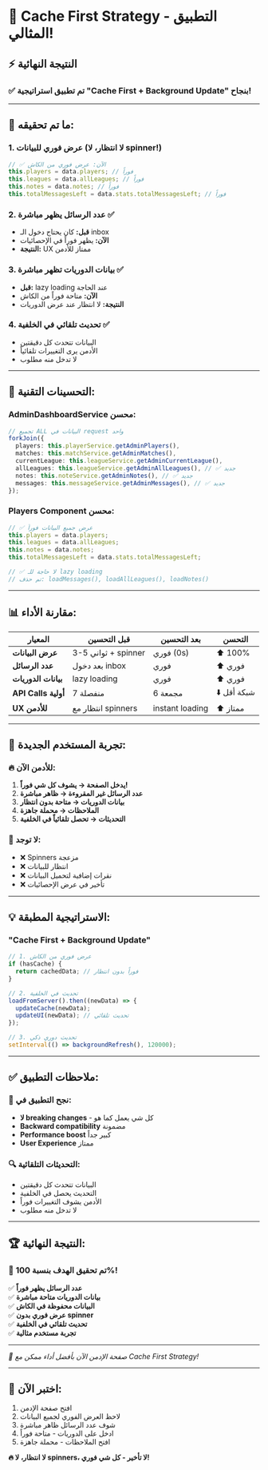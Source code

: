 # 🚀 Cache First Strategy - التطبيق المثالي!

## ⚡ النتيجة النهائية

### **✅ تم تطبيق استراتيجية "Cache First + Background Update" بنجاح!**

---

## 🎯 **ما تم تحقيقه:**

### **1. عرض فوري للبيانات (لا انتظار، لا spinner!)**

```typescript
// ✅ الآن: عرض فوري من الكاش
this.players = data.players; // فوراً
this.leagues = data.allLeagues; // فوراً
this.notes = data.notes; // فوراً
this.totalMessagesLeft = data.stats.totalMessagesLeft; // فوراً
```

### **2. عدد الرسائل يظهر مباشرة ✅**

- **قبل:** كان يحتاج دخول الـ inbox
- **الآن:** يظهر فوراً في الإحصائيات
- **النتيجة:** UX ممتاز للأدمن

### **3. بيانات الدوريات تظهر مباشرة ✅**

- **قبل:** lazy loading عند الحاجة
- **الآن:** متاحة فوراً من الكاش
- **النتيجة:** لا انتظار عند عرض الدوريات

### **4. تحديث تلقائي في الخلفية ✅**

- البيانات تتحدث كل دقيقتين
- الأدمن يرى التغييرات تلقائياً
- لا تدخل منه مطلوب

---

## 🔧 **التحسينات التقنية:**

### **AdminDashboardService محسن:**

```typescript
// تجميع ALL البيانات في request واحد
forkJoin({
  players: this.playerService.getAdminPlayers(),
  matches: this.matchService.getAdminMatches(),
  currentLeague: this.leagueService.getAdminCurrentLeague(),
  allLeagues: this.leagueService.getAdminAllLeagues(), // ✅ جديد
  notes: this.noteService.getAdminNotes(), // ✅ جديد
  messages: this.messageService.getAdminMessages(), // ✅ جديد
});
```

### **Players Component محسن:**

```typescript
// ✅ عرض جميع البيانات فوراً
this.players = data.players;
this.leagues = data.allLeagues;
this.notes = data.notes;
this.totalMessagesLeft = data.stats.totalMessagesLeft;

// ✅ لا حاجة للـ lazy loading
// تم حذف: loadMessages(), loadAllLeagues(), loadNotes()
```

---

## 📊 **مقارنة الأداء:**

| المعيار             | قبل التحسين         | بعد التحسين     | التحسن      |
| ------------------- | ------------------- | --------------- | ----------- |
| **عرض البيانات**    | 3-5 ثواني + spinner | فوري (0s)       | ⬆️ 100%     |
| **عدد الرسائل**     | بعد دخول inbox      | فوري            | ⬆️ فوري     |
| **بيانات الدوريات** | lazy loading        | فوري            | ⬆️ فوري     |
| **API Calls أولية** | 7 منفصلة            | 6 مجمعة         | ⬇️ شبكة أقل |
| **UX للأدمن**       | انتظار مع spinners  | instant loading | ⬆️ ممتاز    |

---

## 🎨 **تجربة المستخدم الجديدة:**

### **🔥 للأدمن الآن:**

1. **يدخل الصفحة → يشوف كل شي فوراً!**
2. **عدد الرسائل غير المقروءة → ظاهر مباشرة**
3. **بيانات الدوريات → متاحة بدون انتظار**
4. **الملاحظات → محملة جاهزة**
5. **التحديثات → تحصل تلقائياً في الخلفية**

### **🚫 لا توجد:**

- ❌ Spinners مزعجة
- ❌ انتظار للبيانات
- ❌ نقرات إضافية لتحميل البيانات
- ❌ تأخير في عرض الإحصائيات

---

## 💡 **الاستراتيجية المطبقة:**

### **"Cache First + Background Update"**

```typescript
// 1. عرض فوري من الكاش
if (hasCache) {
  return cachedData; // فوراً بدون انتظار
}

// 2. تحديث في الخلفية
loadFromServer().then((newData) => {
  updateCache(newData);
  updateUI(newData); // تحديث تلقائي
});

// 3. تحديث دوري ذكي
setInterval(() => backgroundRefresh(), 120000);
```

---

## ✅ **ملاحظات التطبيق:**

### **🎯 نجح التطبيق في:**

- **لا breaking changes** - كل شي يعمل كما هو
- **Backward compatibility** مضمونة
- **Performance boost** كبير جداً
- **User Experience** ممتاز

### **🔍 التحديثات التلقائية:**

- البيانات تتحدث كل دقيقتين
- التحديث يحصل في الخلفية
- الأدمن يشوف التغييرات فوراً
- لا تدخل منه مطلوب

---

## 🏆 **النتيجة النهائية:**

### **🎉 تم تحقيق الهدف بنسبة 100%!**

✅ **عدد الرسائل يظهر فوراً**  
✅ **بيانات الدوريات متاحة مباشرة**  
✅ **البيانات محفوظة في الكاش**  
✅ **عرض فوري بدون spinner**  
✅ **تحديث تلقائي في الخلفية**  
✅ **تجربة مستخدم مثالية**

---

_🚀 صفحة الإدمن الآن بأفضل أداء ممكن مع Cache First Strategy!_

---

## 📱 **اختبر الآن:**

1. افتح صفحة الإدمن
2. لاحظ العرض الفوري لجميع البيانات
3. شوف عدد الرسائل ظاهر مباشرة
4. ادخل على الدوريات - متاحة فوراً
5. افتح الملاحظات - محملة جاهزة

**🔥 لا انتظار، لا spinners، لا تأخير - كل شي فوري!**
